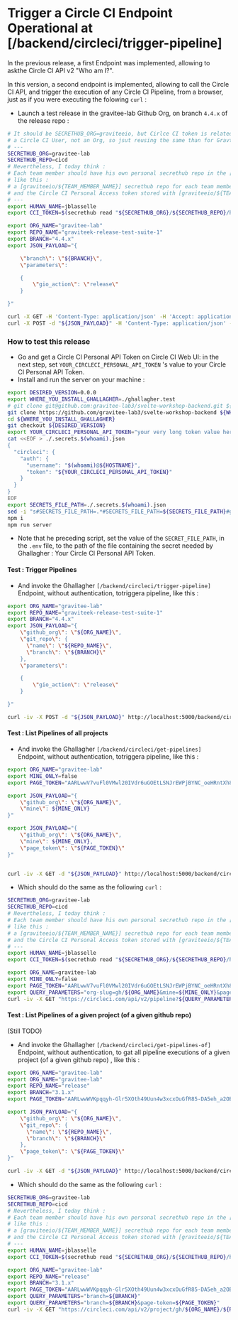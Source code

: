 # Trigger a Circle CI Endpoint Operational at [/backend/circleci/trigger-pipeline]

In the previous release, a first Endpoint was implemented, allowing to askthe Circle CI API v2 "Who am I?".

In this version, a second endpoint is implemented, allowing to call the Circle CI API, and trigger the execution of any Circle CI Pipeline, from a browser, just as if you were executing the folowing `curl` :

* Launch a test release in the gravitee-lab Github Org, on branch `4.4.x` of the release repo :

```bash
# It should be SECRETHUB_ORG=graviteeio, but Cirlce CI token is related to
# a Circle CI User, not an Org, so jsut reusing the same than for Gravtiee-Lab here, to work faster
# ---
SECRETHUB_ORG=gravitee-lab
SECRETHUB_REPO=cicd
# Nevertheless, I today think :
# Each team member should have his own personal secrethub repo in the [graviteeio] secrethub org.
# like this :
# a [graviteeio/${TEAM_MEMBER_NAME}] secrethub repo for each team member
# and the Circle CI Personal Access token stored with [graviteeio/${TEAM_MEMBER_NAME}/circleci/token]
# ---
export HUMAN_NAME=jblasselle
export CCI_TOKEN=$(secrethub read "${SECRETHUB_ORG}/${SECRETHUB_REPO}/humans/${HUMAN_NAME}/circleci/token")

export ORG_NAME="gravitee-lab"
export REPO_NAME="graviteek-release-test-suite-1"
export BRANCH="4.4.x"
export JSON_PAYLOAD="{

    \"branch\": \"${BRANCH}\",
    \"parameters\":

    {
        \"gio_action\": \"release\"
    }

}"

curl -X GET -H 'Content-Type: application/json' -H 'Accept: application/json' -H "Circle-Token: ${CCI_TOKEN}" https://circleci.com/api/v2/me | jq .
curl -X POST -d "${JSON_PAYLOAD}" -H 'Content-Type: application/json' -H 'Accept: application/json' -H "Circle-Token: ${CCI_TOKEN}" https://circleci.com/api/v2/project/gh/${ORG_NAME}/${REPO_NAME}/pipeline | jq .
```


### How to test this release

* Go and get a Circle CI Personal API Token on Circle CI Web UI: in the next step, set `YOUR_CIRCLECI_PERSONAL_API_TOKEN` 's value to your Circle CI Personal API Token.
* Install and run the server on your machine :
```bash
export DESIRED_VERSION=0.0.0
export WHERE_YOU_INSTALL_GHALLAGHER=./ghallagher.test
# git clone git@github.com:gravitee-lab3/svelte-workshop-backend.git ${WHERE_YOU_INSTALL_GHALLAGHER}
git clone https://github.com/gravitee-lab3/svelte-workshop-backend ${WHERE_YOU_INSTALL_GHALLAGHER}
cd ${WHERE_YOU_INSTALL_GHALLAGHER}
git checkout ${DESIRED_VERSION}
export YOUR_CIRCLECI_PERSONAL_API_TOKEN="your very long token value here"
cat <<EOF > ./.secrets.$(whoami).json
{
  "circleci": {
    "auth": {
      "username": "$(whoami)@${HOSTNAME}",
      "token": "${YOUR_CIRCLECI_PERSONAL_API_TOKEN}"
    }
  }
}
EOF
export SECRETS_FILE_PATH=./.secrets.$(whoami).json
sed -i "s#SECRETS_FILE_PATH=.*#SECRETS_FILE_PATH=${SECRETS_FILE_PATH}#g" ./.env
npm i
npm run server
```

* Note that he preceding script, set the value of the `SECRET_FILE_PATH`, in the `.env` file, to the path of the file containing the secret needed by Ghallagher : Your Circle CI Personal API Token.

#### Test : Trigger Pipelines

* And invoke the Ghallagher `[/backend/circleci/trigger-pipeline]` Endpoint, without authentication, totriggera pipeline, like this :

```bash
export ORG_NAME="gravitee-lab"
export REPO_NAME="graviteek-release-test-suite-1"
export BRANCH="4.4.x"
export JSON_PAYLOAD="{
    \"github_org\": \"${ORG_NAME}\",
    \"git_repo\": {
      \"name\": \"${REPO_NAME}\",
      \"branch\": \"${BRANCH}\"
    },
    \"parameters\":

    {
        \"gio_action\": \"release\"
    }

}"

curl -iv -X POST -d "${JSON_PAYLOAD}" http://localhost:5000/backend/circleci/trigger-pipeline -H 'Content-Type: application/json' -H 'Accept: application/json' | tail -n 1 | jq .

```

#### Test : List Pipelines of all projects

* And invoke the Ghallagher `[/backend/circleci/get-pipelines]` Endpoint, without authentication, totriggera pipeline, like this :

```bash
export ORG_NAME="gravitee-lab"
export MINE_ONLY=false
export PAGE_TOKEN="AARLwwV7vuFl0VMwl20IVdr6uGOEtLSNJrEWPjBYNC_oeHRntXh8SD2KLvXBj9cv3V5a_zKczdNZcTcRNM1_Ao2gR5hVu802JPFw7yIewjAVZzUELxZ683hcYmmhabpeHcf_HkIGGljg8lIAV9Ajjl9xUBuS6slRlqeS93WlRef7T0TyBnYgs6I"

export JSON_PAYLOAD="{
    \"github_org\": \"${ORG_NAME}\",
    \"mine\": ${MINE_ONLY}
}"

export JSON_PAYLOAD="{
    \"github_org\": \"${ORG_NAME}\",
    \"mine\": ${MINE_ONLY},
    \"page_token\": \"${PAGE_TOKEN}\"
}"


curl -iv -X GET -d "${JSON_PAYLOAD}" http://localhost:5000/backend/circleci/get-pipelines -H 'Content-Type: application/json' -H 'Accept: application/json' | tail -n 1 | jq .

```

* Which should do the same as the following `curl` :

```bash
SECRETHUB_ORG=gravitee-lab
SECRETHUB_REPO=cicd
# Nevertheless, I today think :
# Each team member should have his own personal secrethub repo in the [graviteeio] secrethub org.
# like this :
# a [graviteeio/${TEAM_MEMBER_NAME}] secrethub repo for each team member
# and the Circle CI Personal Access token stored with [graviteeio/${TEAM_MEMBER_NAME}/circleci/token]
# ---
export HUMAN_NAME=jblasselle
export CCI_TOKEN=$(secrethub read "${SECRETHUB_ORG}/${SECRETHUB_REPO}/humans/${HUMAN_NAME}/circleci/token")

export ORG_NAME=gravitee-lab
export MINE_ONLY=false
export PAGE_TOKEN="AARLwwV7vuFl0VMwl20IVdr6uGOEtLSNJrEWPjBYNC_oeHRntXh8SD2KLvXBj9cv3V5a_zKczdNZcTcRNM1_Ao2gR5hVu802JPFw7yIewjAVZzUELxZ683hcYmmhabpeHcf_HkIGGljg8lIAV9Ajjl9xUBuS6slRlqeS93WlRef7T0TyBnYgs6I"
export QUERY_PARAMETERS="org-slug=gh/${ORG_NAME}&mine=${MINE_ONLY}&page-token=${PAGE_TOKEN}"
curl -iv -X GET "https://circleci.com/api/v2/pipeline?${QUERY_PARAMETERS}" -H 'Content-Type: application/json' -H 'Accept: application/json' -H "Circle-Token: ${CCI_TOKEN}" | tail -n 1 | jq .
```

#### Test : List Pipelines of a given project (of a given github repo)

(Still TODO)

* And invoke the Ghallagher `[/backend/circleci/get-pipelines-of]` Endpoint, without authentication, to gat all pipeline executions of a given project (of a given github repo) , like this :

```bash
export ORG_NAME="gravitee-lab"
export ORG_NAME="gravitee-lab"
export REPO_NAME="release"
export BRANCH="3.1.x"
export PAGE_TOKEN="AARLwwWVKpqqyh-Glr5XOth49Uun4w3xcxOuGfR85-DA5eh_a2OBfDqpf_fxwubihhRJ1PM7xrtizzlhdr3hKahwRb7mSUC-aZxo_hcKc-9zWf0nwSMz6xobLd2X-be4v044cTSXDwem"

export JSON_PAYLOAD="{
    \"github_org\": \"${ORG_NAME}\",
    \"git_repo\": {
      \"name\": \"${REPO_NAME}\",
      \"branch\": \"${BRANCH}\"
    },
    \"page_token\": \"${PAGE_TOKEN}\"
}"

curl -iv -X GET -d "${JSON_PAYLOAD}" http://localhost:5000/backend/circleci/get-pipelines-of -H 'Content-Type: application/json' -H 'Accept: application/json' | tail -n 1 | jq .

```

* Which should do the same as the following `curl` :

```bash
SECRETHUB_ORG=gravitee-lab
SECRETHUB_REPO=cicd
# Nevertheless, I today think :
# Each team member should have his own personal secrethub repo in the [graviteeio] secrethub org.
# like this :
# a [graviteeio/${TEAM_MEMBER_NAME}] secrethub repo for each team member
# and the Circle CI Personal Access token stored with [graviteeio/${TEAM_MEMBER_NAME}/circleci/token]
# ---
export HUMAN_NAME=jblasselle
export CCI_TOKEN=$(secrethub read "${SECRETHUB_ORG}/${SECRETHUB_REPO}/humans/${HUMAN_NAME}/circleci/token")

export ORG_NAME="gravitee-lab"
export REPO_NAME="release"
export BRANCH="3.1.x"
export PAGE_TOKEN="AARLwwWVKpqqyh-Glr5XOth49Uun4w3xcxOuGfR85-DA5eh_a2OBfDqpf_fxwubihhRJ1PM7xrtizzlhdr3hKahwRb7mSUC-aZxo_hcKc-9zWf0nwSMz6xobLd2X-be4v044cTSXDwem"
export QUERY_PARAMETERS="branch=${BRANCH}"
export QUERY_PARAMETERS="branch=${BRANCH}&page-token=${PAGE_TOKEN}"
curl -iv -X GET "https://circleci.com/api/v2/project/gh/${ORG_NAME}/${REPO_NAME}/pipeline?${QUERY_PARAMETERS}" -H 'Content-Type: application/json' -H 'Accept: application/json' -H "Circle-Token: ${CCI_TOKEN}" | tail -n 1 | jq .
```
